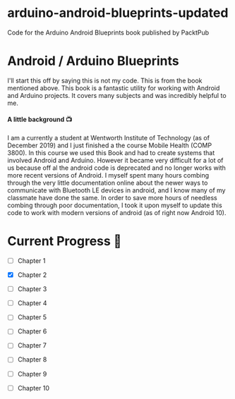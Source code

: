 arduino-android-blueprints-updated
==========================

Code for the Arduino Android Blueprints book published by PacktPub

# Android / Arduino Blueprints

I'll start this off by saying this is not my code. This is from the book 
mentioned above. This book is a fantastic utility for working with
 Android and Arduino projects. It covers many subjects and was 
 incredibly helpful to me. 

#### A little background 📺
I am a currently a student at Wentworth Institute of Technology (as of 
December 2019) and I just finished a the course Mobile Health 
(COMP 3800). In this course we used this Book and had to create systems 
that involved Android and Arduino. However it became very difficult for 
a lot of us because off al the android code is deprecated and no longer 
works with more recent versions of Android. I myself spent many hours 
combing through the very little documentation online about the newer 
ways to communicate with Bluetooth LE devices in android, and I know 
many of my classmate have done the same. In order to save more hours of 
needless combing through poor documentation, I took it upon myself to 
update this code to work with modern versions of android (as of right 
now Android 10).


# Current Progress 📲

- [ ] Chapter 1
- [x] Chapter 2
- [ ] Chapter 3
- [ ] Chapter 4
- [ ] Chapter 5
- [ ] Chapter 6
- [ ] Chapter 7
- [ ] Chapter 8
- [ ] Chapter 9
- [ ] Chapter 10

